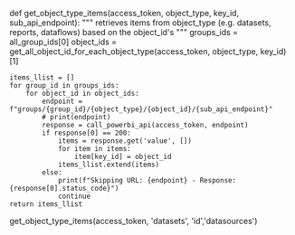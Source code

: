 def get_object_type_items(access_token, object_type, key_id, sub_api_endpoint):
    """
    retrieves items from object_type (e.g. datasets, reports, dataflows) based on the
    object_id's
    """
    groups_ids = all_group_ids[0]
    object_ids = get_all_object_id_for_each_object_type(access_token, object_type, key_id)[1]

    items_llist = []
    for group_id in groups_ids:
        for object_id in object_ids:
            endpoint = f"groups/{group_id}/{object_type}/{object_id}/{sub_api_endpoint}"
            # print(endpoint)
            response = call_powerbi_api(access_token, endpoint)
            if response[0] == 200:
                items = response.get('value', [])
                for item in items:
                    item[key_id] = object_id
                items_llist.extend(items)
            else:
                print(f"Skipping URL: {endpoint} - Response: {response[0].status_code}")
                continue
    return items_llist
get_object_type_items(access_token, 'datasets', 'id','datasources')
